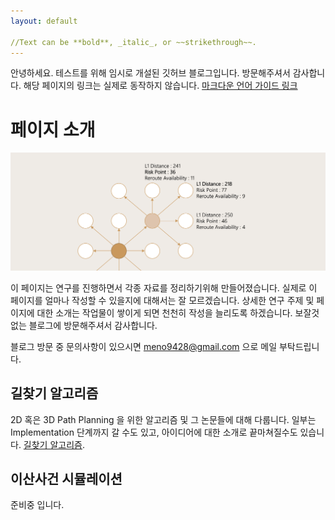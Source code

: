 ```yaml
---
layout: default

//Text can be **bold**, _italic_, or ~~strikethrough~~.
---
```


안녕하세요. 테스트를 위해 임시로 개설된 깃허브 블로그입니다. 방문해주셔서 감사합니다. 해당 페이지의 링크는 실제로 동작하지 않습니다. 
[마크다운 언어 가이드 링크](https://gist.github.com/ihoneymon/652be052a0727ad59601)

# 페이지 소개

![pathfinding](./img/pf/path_finding.png)

이 페이지는 연구를 진행하면서 각종 자료를 정리하기위해 만들어졌습니다. 실제로 이 페이지를 얼마나 작성할 수 있을지에 대해서는 잘 모르겠습니다. 상세한 연구 주제 및 페이지에 대한 소개는 작업물이 쌓이게 되면 천천히 작성을 늘리도록 하겠습니다. 보잘것 없는 블로그에 방문해주셔서 감사합니다. 

블로그 방문 중 문의사항이 있으시면 meno9428@gmail.com 으로 메일 부탁드립니다. 

## 길찾기 알고리즘
2D 혹은 3D Path Planning 을 위한 알고리즘 및 그 논문들에 대해 다룹니다. 일부는 Implementation 단계까지 갈 수도 있고, 아이디어에 대한 소개로 끝마쳐질수도 있습니다. 
[길찾기 알고리즘](./docs/CONTRIBUTING.html).

## 이산사건 시뮬레이션
준비중 입니다.
